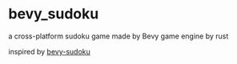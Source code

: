 # bevy_sudoku
a cross-platform sudoku game  made by Bevy game engine by rust

inspired by [bevy-sudoku](https://github.com/Leafwing-Studios/bevy-sudoku)